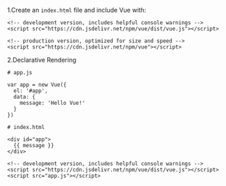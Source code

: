 1.Create an `index.html` file and include Vue with:
```
<!-- development version, includes helpful console warnings -->
<script src="https://cdn.jsdelivr.net/npm/vue/dist/vue.js"></script>

<!-- production version, optimized for size and speed -->
<script src="https://cdn.jsdelivr.net/npm/vue"></script>
```

2.Declarative Rendering
```
# app.js

var app = new Vue({
  el: '#app',
  data: {
    message: 'Hello Vue!'
  }
})
```

```
# index.html

<div id="app">
  {{ message }}
</div>

<!-- development version, includes helpful console warnings -->
<script src="https://cdn.jsdelivr.net/npm/vue/dist/vue.js"></script>
<script src="app.js"></script>
```



